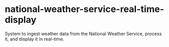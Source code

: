 # national-weather-service-real-time-display
System to ingest weather data from the National Weather Service, process it, and display it in real-time. 

